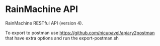 RainMachine API
===============

RainMachine RESTful API (version 4).

To export to postman use https://github.com/nicupavel/apiary2postman that have extra options
and run the export-postman.sh



